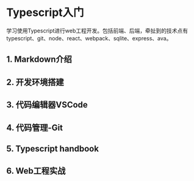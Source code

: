 # Typescript入门

学习使用Typescript进行web工程开发。包括前端、后端，牵扯到的技术点有typescript、git、node、react、webpack、sqlite、express、ava。

## 1. Markdown介绍

## 2. 开发环境搭建

## 3. 代码编辑器VSCode

## 4. 代码管理-Git

## 5. Typescript handbook

## 6. Web工程实战